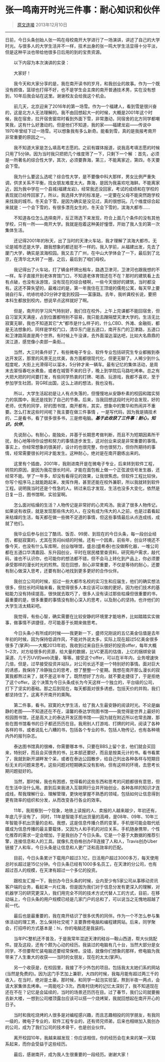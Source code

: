张一鸣南开时光三件事：耐心知识和伙伴
================================================

> [原文连接](http://tech.sina.com.cn/i/2015-11-17/doc-ifxksqiu1659202.shtml) 2013年12月10日

------

日前，今日头条创始人张一鸣在母校南开大学进行了一场演讲，讲述了自己的大学时光。与很多人的大学生活并不一样，技术出身的张一鸣大学生活显得十分平淡，但是这种平淡也带给他很多日后用的到的宝贵资源。

　　以下内容为本次演讲的实录：

　　大家好！

　　我今天和大家分享的是，我在南开读书的岁月，和我创业的故事。作为一个既没有颜值，篮球也打得不好，也不是学生会主席的南开普通技术男，实在没有想到，10年后我会站在这里。谢谢校友会给我这个机会。

　　前几天，北京迎来了2016年的第一场雪。作为一个福建人，看到雪是很兴奋的，这是北方人无法理解的。我不由回想起大一的时候，大概是2001年这个时候，我在宿舍，拉开宿舍窗帘时看到外面下雪，非常激动，同宿舍的北方同学都嘲笑我，这有什么好激动的。但是他们不知道，我的家——福建龙岩——传说中1970年曾经下过一场雪。可以想象我有多么新奇。能看到雪，真的是我报考南开非常重要的原因之一。

　　我不知道大家是怎么填高考志愿的。之前有媒体报道，说我高考填志愿的时候只用了5分钟。因为当时我只把把几个维度筛了一下，只剩下一个解 ：首先，必须是一所著名的综合性大学，其次，必须要靠海，第三，不能离家近，第四，冬天要会下雪。

　　我为什么要这么选呢？综合性大学，是不要像中科大那样，男女比例严重失调，供求关系不平衡，找女朋友难度太大。靠海，是因为我喜欢吃海鲜。不能离家近，因为我中学在一个县城(福建龙岩)，经常我还没回家，考试的成绩和在学校的表现就已经传回家了。所以，我选择大学的标准是，一定要在父母不能突然跑学校来找我的城市。冬天会下雪，是因为确实是没见过，真的很想玩。几个维度综合起来就是：一个会下雪的，有很多漂亮女生的，冬天会下雪的，滨海大都市……

　　不知道各位怎么选择南开，反正筛选下来发现，符合上面几个条件的没有其他学校，只有一所——南开大学。我就是抱着这种美好憧憬，开始了我人生的第一次集体生活。

　　还记得2001年的秋天，出了当时的天津火车站，我才理解了滨海大都市。无论是城市还是大学，跟我想象的都还挺不一样的。我入学前，从福建出发，先去了厦门大学，确实是滨海校园。我又去了广州，在中山大学体会了一下，最后到了北京，在清华北大转了一圈，之后，最后到了咱们母校。

　　我记得出了火车站，打了辆金杯牌出租车，路遇卫津河，卫津河也跟我想的不一样。车子直接开到老体育馆门口，不知道老体育馆还在不在？那时的建筑看上去有点破，也没有泳游馆，没有现在的综合楼啊，一些今天很好的建筑，当时都没有。这还不算失望的，最难过的是，第一年我住在王顶堤的儒苑公寓，每天早上要骑自行车，吭哧吭哧20分钟才能到校园——富康路。去年，我听龚校长说，要把本科生都放到校内，想说早点这样就好了啊。

　　但是，南开的学习风气特别好，我们住在校外，上午上完课都不能回宿舍，但自习室天天满座，占到位置都特别不容易，我只能去蹭隔壁天津大学的。生活无比寂寞无聊，我也不知道其它“大”都市是什么样子的，什么CBD、外滩、金融街，都是无法想象的。同样是学校门口，清华东门是五道口，南开东门的卫津路，五道口和卫津路简直是两个世界。有时候上午没课，去外面溜达溜达吧，比如大名鼎鼎的滨江道，感觉像小卖部一条街。。

　　当然，大三时条件好了，有些微电子专业、软件专业包括研究生专业都搬到泰达开发区，那里的风景无比优美，各方面都很现代化，但更无聊了。人稀少到什么程度呢，大街上光滑得可以溜冰，5分钟才来一辆车。最有记忆的集体活动，是周末去翠恒春吃水煮鱼，或者在城管不来的日子，晚上到学院后马路吃烤串。总之有大把大把的时间要打发，有些同学热衷的打牌、喝酒、玩游戏，我都不喜欢，至于参加学生社团，背GRE出国，这么上进的想法，我也没有。

　　所以，大学生活起初是让人有点失落的，但慢慢地从安静朴素的校园和踏实努力的氛围中，我还是找到了自己的节奏。后来，当我回想这段时光时会发现，好的老师，优秀的同学，好的图书馆，南开都有，其实，想象中的繁华和热闹并不重要。怎么打发这些时间呢？我主要在做三件事情 ，一是写代码，因为我是搞技术的，二是看书，看了很多很多书，三是修电脑。**_基于此收获了三件事：耐心，知识，伙伴_**。

　　先说耐心。有耐心，能独处，并基于长期思考做判断，而且不为短期因素所干扰，耐心地等待你设想和努力的事情逐步发生，这对创业来说是非常重要的事情。事实上，你经常想象的很美好，设计的也很完整，你也很努力，但你所期待的事情，经常需要很长时间才能发生。这种耐心，绝对是在南开磨练出来的。

　　这里有个插曲，2001年，我刚进南开是在微电子专业，后来转到软件工程，转院的原因，是因为我花很长时间，才能在面包板上做一个正弦波信号发生器，还经常不能。学了一年多，却没有看得见的效果，让我很焦虑。但软件工程比较快，你写个程序马上就能跑起来，发挥作用，甚至还能在校外兼职，所以我就转到软件工程。说明我当时还是个性急的人。转过来后才发现，生活也没多大变化，依然是日复一日，图书馆啊，实验室啊。

　　怎么面对枯燥的生活？人物传记是非常好的心灵鸡汤。我读了很多人物传记，如果说有收获，就是发现那些伟大的人，在没有成为伟大的人之前，也是过着看起来枯燥的生活，每天都在做一些微不足道的事情，但这些事情最后从点连成线，成就了他们。

　　我毕业后参与创立了酷讯、饭否、99房、到现在的今日头条，每一段创业经历，都挺寂寞的，尤其在苦闷纠结的时候。还有一个因素，前些年，创业环境还不像今天，也没有什么车库啊，创业咖啡馆，盛总(盛希泰)也没做孵化器，一堆公司都在五道口华清嘉园、东升园创业，平时在居民楼里查资料，研究用户需求，敲代码，谁也不认识你，也可能你的想法都不错，但不会马上转化到产品上，你必须要承受那样的漫长时光的煎熬。现在回想，耐心非常重要，不仅是等待的耐心，还要有耐心做深入思考，还要有耐心地找到更多更好的合作伙伴。

　　我创立公司的时候，招过一些大都市名校的实习生和应届生，他们的确实想法很多，但拉长时间轴来看，我觉得很多人本应该可以做的更好。因为他们技术的基础能力没有持续提高，很快就去取巧了，很多人没有读过那些枯燥但很重要的书，最重要的是，很多重要的事情没有耐心深入的思考，以及耐心的坚持。也许他们的大学生活太精彩吧。

　　我觉得，有些心智，确实需要在比较安静的环境里才能培养，比如踏踏实实做事，做事情不讲捷径，尽可能基于长期来做思考。

　　今日头条小有所成的时候——我更新一下，盛师兄刚说的五亿美金估值是去年年初的时候，因为保持低调作风，不能对外说太多，实际上现在超过5亿美金很多很多了(掌声)——大概2013年初，我收到过来自巨头很好的投资offer，每年大概1~2次，对方给很多的资源，给大量的数据，比VC更高的估值，上亿的捆绑安装渠道、几千万UV的web流量，等等。接受这个offer，可以在半年内，业务增速快几倍，但是，过早接受投资并站队，对公司长远不是一个特别好的事情。面对巨大的诱惑，我保持了冷静独立的思考，想了整整一个星期。我想在南开那么漫长的寂寞我都熬过来了，就不差这半年了。既然想好了方向，就不要走捷径了，于是拒绝了这个offer。这个决策为今日头条成长为今天这样一个独立的，平台级的公司，打下了坚实的基础。那之后到现在，每天都面对很多诱惑，包括天价的并购，我们都坚持住了。这离不开南开的熏陶。

　　第二件事，看书。寂寞的大学生活，给了我人生最安静的阅读时光。不论是幽静的老图——不知道还在不在，温馨的泰达学院图书馆——我觉得是世界上最好的校园图书馆，还是高大上的泰达开发区图书馆——因为就在附近所以也常去蹭，那些在图书馆看书的日子都还历历在目。我用别人打游戏、打牌的时间，阅读了各种各样的书，或者说乱七八糟的书，包括各个专业的书，包括人物传记，也有各种境内外的报刊杂志。

　　泰达图书馆真的很棒，你需要哪本书，只要在BBS上留个言，他们就会买回来，特别好，而且会买很贵的书，比本部还要好，而且是按美元计的书。看书看累了，我就到新开湖畔发个呆，或者在泰达公园散步，给自己列出各种各样与短期目标无关的问题来思考。这些问题对短期确实没有影响，但有这样的环境，去思考长期问题挺好的。

　　当然，那时候，我也有困惑，觉得看的这些东西和思考的问题都很有意思，但在生活中没什么用。直到后来我进入互联网行业并开始创业，各种各样的知识才连成线，帮我理解行业、理解管理，更快地掌握不熟悉的领域，包括如何让信息得到更有效率的组织和分发，从而改变各行各业的效率。

　　11年，我观察到一个现象，地铁上读报的人、卖报的人越来越少，年初还有，年底几乎没有了， 同时，11年是智能手机出货量的高峰，是08年、09年、10年三年智能手机出货量的总和。我想，这是信息传播介质的变革，手机很可能会取代纸媒成为信息传播的最主要载体，又因为人和手机的对应关系，手机随身携带，个性化推荐的需求一定会增加，于是我创办了今日头条。它是一个基于大数据的推荐引擎，连接信息和人的工具。就像扎克伯格创办FB连接了人和人，Travis创办Uber链接了人和车，今日头条是让信息和人更广泛和高效率的匹配。

　　目前，今日头条累计下载用户超过3.1亿，日活用户超过3000多万，每天使用总时长超过是15亿分钟。今日头条已经有1000多名员工，在天津的分公司，也有超过百人的规模，在天津有超过一个多亿的投资。

　　跟校友汇报一下，我创办今日头条的时候，业内至少有5家公司从事移动资讯客户端的业务，看起来一片红海，但是因为我们对于信息分发有更深入的理解，对机器学习的研究更深入，我们用完全不同的技术方式代替人工的方式，目前，在移动端上，今日头条的用户规模已经是几家门户的总和了，可以说当之无愧地超越了前一代。

　　最后也是最重要的，我在南开结识了很多优秀的同伴。作为一个不怎么参与集体活动的理工男，怎么保持社交呢？主要靠修电脑和编程建网站。后来，同学聚会，打招呼的方式基本是：hi，你的电脑还是我装的。

　　当年PC整机还不普及，于是我常年混迹天津的硅谷—鞍山西道，帮大伙挑配件。提及这段，还有个颇为心动的经历。我装过的电脑有几十台，当然大部分是女同学，不但要帮忙装电脑还要经常保修。没错，就像你们想象的那样，修电脑为我带来了人生重大的收获——当时的女朋友，现在的太太(掌声)。


　　另一个收获是，在校园里，我接了不少外包的项目。包括我太太她们系的网站(当然是免费的)。因为这门手艺加上兼职，大四的时候，我每月能有超过两三千的收入，在当时，绝对是土豪。那时候，和同学一起泡实验室，熬到半夜一两点，会请大家集体去烤串。一周能吃2-3次。西南村烧烤的记忆太深刻了，我不知道现在还在不在？记忆是会延续的，当时的场景还历历在目。过了春节，我们公司就要搬去新大楼，一想到公司楼顶露台应该可以搭一个烧烤架，我就回想起在南开开心的日子。

　　当时和我吃烧烤的人很多是对编程感兴趣，而且志趣相投的同学朋友，有我同一级的，微电子专业的，软件工程专业的，还有师兄师弟，后来也相继加入我创办的公司，成为了我们公司的技术骨干，也是创业伙伴。

　　离开校园10年，我越来越发现：你应该相信，你的经历会在未来的某一天联系起来，而你会受益于这些经历。

　　最后，感谢南开，成为我人生很重要的一段经历。谢谢大家！
